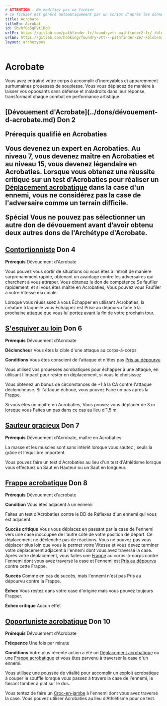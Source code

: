 ```yaml
---
# ATTENTION : Ne modifiez pas ce fichier
# Ce fichier est généré automatiquement par un script d'après les données du module Foundry VTT officiel et de sa traduction
title: Acrobate
titleEn: Acrobat
id: SbvhfCo5gFVt1DgD
urlFr: https://gitlab.com/pathfinder-fr/foundryvtt-pathfinder2-fr/-/blob/master/data/archetypes/SbvhfCo5gFVt1DgD.htm
urlEn: https://gitlab.com/hooking/foundry-vtt---pathfinder-2e/-/blob/master/packs/data/archetypes.db/acrobat.json
layout: archetypes
---
```

# Acrobate

Vous avez entraîné votre corps à accomplir d'incroyables et apparemment surhumaines prouesses de souplesse. Vous vous déplacez de manière à laisser vos opposants sans défense et maladroits dans leur réponse, transformant chaque combat en performance artistique.

<h2 style="text-align: left;">[Dévouement d'Acrobate](../dons/dévouement-d-acrobate.md) Don 2

**Prérequis** qualifié en Acrobaties

Vous devenez un expert en Acrobaties. Au niveau 7, vous devenez maître en Acrobaties et au niveau 15, vous devenez légendaire en Acrobaties. Lorsque vous obtenez une réussite critique sur un test d'Acrobaties pour réaliser un [Déplacement acrobatique](../actions/déplacement-acrobatique.md) dans la case d'un ennemi, vous ne considérez pas la case de l'adversaire comme un terrain difficile.

**Spécial** Vous ne pouvez pas sélectionner un autre don de dévouement avant d’avoir obtenu deux autres dons de l'Archétype d'Acrobate.
 
## [ Contortionniste](../dons/contortionniste.md) Don 4

**Prérequis** Dévouement d'Acrobate

Vous pouvez vous sortir de situations où vous êtes à l'étroit de manière surprenamment rapide, obtenant un avantage contre les adversaires qui cherchent à vous attraper. Vous obtenez le don de compétence <a class="entity-link" data-pack="pf2e.feats-srd" data-id="3G8xUlgCjRmRJNfP" draggable="true">Se faufiler rapidement</a>, et si vous êtes maître en Acrobaties, Vous pouvez vous <a class="entity-link" data-pack="pf2e.actionspf2e" data-id="kMcV8e5EZUxa6evt" draggable="true">Faufiler</a> à votre Vitesse maximale.

Lorsque vous réussissez à vous Échapper en utilisant Acrobaties, la créature à laquelle vous Échappez est <a class="entity-link" data-pack="pf2e.conditionitems" data-id="AJh5ex99aV6VTggg" draggable="true"><i class="fas fa-book-open"></i>Prise au dépourvu</a> face à la prochaine attaque que vous lui portez avant la fin de votre prochain tour.

## [S'esquiver au loin](../dons/s-esquiver-au-loin.md) Don 6

**Prérequis** Dévouement d'Acrobate

**Déclencheur** Vous êtes la cible d'une attaque au corps-à-corps

**Conditions** Vous êtes conscient de l'attaque et n'êtes pas [Pris au dépourvu](../conditions/pris-au-dépourvu.md)

Vous utilisez vos prouesses acrobatiques pour échapper à une attaque, en utilisant l'impact pour rester en déplacement, si vous le choisissez.

Vous obtenez un bonus de circonstances de +1 à la CA contre l'attaque déclencheuse. Si l'attaque échoue, vous pouvez Faire un pas après la Frappe.

Si vous êtes un maître en Acrobaties, Vous pouvez vous déplacer de 3 m lorsque vous Faites un pas dans ce cas au lieu d'1,5 m.

## [ Sauteur gracieux](../dons/sauteur-gracieux.md) Don 7

**Prérequis** Dévouement d'Acrobate, maître en Acrobaties

La masse et les muscles sont sans intérêt lorsque vous sautez ; seuls la grâce et l'équilibre importent.

Vous pouvez faire un test d'Acrobaties au lieu d'un test d'Athlétisme lorsque vous effectuez un <a class="entity-link" data-pack="pf2e.actionspf2e" data-id="2HJ4yuEFY1Cast4h" draggable="true">Saut en Hauteur</a> ou un <a class="entity-link" data-pack="pf2e.actionspf2e" data-id="JUvAvruz7yRQXfz2" draggable="true">Saut en longueur</a>.

## [Frappe acrobatique](../dons/frappe-acrobatique.md) Don 8

**Prérequis** Dévouement d'acrobate

**Condition** Vous êtes adjacent à un ennemi

Faites un test d'Acrobaties contre le DD de Réflexes d'un ennemi qui vous est adjacent.

**Succès critique** Vous vous déplacez en passant par la case de l'ennemi vers une case inoccupée de l'autre côté de votre position de départ. Ce déplacement ne déclenche pas de réactions. Vous ne pouvez pas vous déplacer plus loin que vous le permet votre Vitesse et vous devez terminer votre déplacement adjacent à l'ennemi dont vous avez traversé la case. Après votre déplacement, vous faites une [Frappe](../actions/frapper.md) au corps-à-corps contre l'ennemi dont vous avez traversé la case et l'ennemi est [Pris au dépourvu](../conditions/pris-au-dépourvu.md) contre cette Frappe.

**Succès** Comme en cas de succès, mais l'ennemi n'est pas Pris au dépourvu contre la Frappe.

**Échec** Vous restez dans votre case d'origine mais vous pouvez toujours Frapper.

**Échec critique** Aucun effet

## [Opportuniste acrobatique](../dons/opportuniste-acrobatique.md) Don 10

**Prérequis** Dévouement d'Acrobate

**Fréquence** Une fois par minute

**Conditions** Votre plus récente action a été un [Déplacement acrobatique](../actions/déplacement-acrobatique.md) ou une [Frappe acrobatique](../dons/frappe-acrobatique.md) et vous êtes parvenu à traverser la case d'un ennemi.

Vous utilisez une poussée de vitalité pour accomplir un exploit acrobatique à couper le souffle lorsque vous passez à travers la case de l'ennemi, le faisant tomber à plat sur le dos.

Vous tentez de faire un [Croc-en-jambe](../actions/croc-en-jambe.md) à l'ennemi dont vous avez traversé la case. Vous pouvez utiliser Acrobaties au lieu d'Athlétisme pour ce test.
